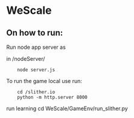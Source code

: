 # WeScale

## On how to run:

Run node app server as

in /nodeServer/

```
    node server.js
```

To run the game local use run:

```
    cd /slither.io
    python -m http.server 8000
```
run learning
cd WeScale/GameEnv/run_slither.py

